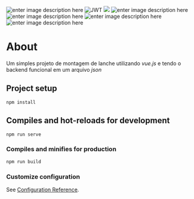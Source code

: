 ![enter image description here](https://img.shields.io/github/license/Ileriayo/markdown-badges?style=for-the-badge)
![JWT](https://img.shields.io/badge/JWT-black?style=for-the-badge&logo=JSON%20web%20tokens)
<img src="https://img.shields.io/badge/HTML5-E34F26?style=for-the-badge&logo=html5&logoColor=white"/>
![enter image description here](https://img.shields.io/badge/CSS3-1572B6?style=for-the-badge&logo=css3&logoColor=white)
![enter image description here](https://img.shields.io/badge/JavaScript-323330?style=for-the-badge&logo=javascript&logoColor=F7DF1E)
![enter image description here](https://img.shields.io/badge/Node.js-43853D?style=for-the-badge&logo=node.js&logoColor=white)
![enter image description here](https://img.shields.io/badge/Vue.js-35495E?style=for-the-badge&logo=vue.js&logoColor=4FC08D)

# About
Um simples projeto de montagem de lanche utilizando *vue.js* e tendo o backend funcional em um arquivo *json*

## Project setup
```
npm install
```
## Compiles and hot-reloads for development
```
npm run serve
```
### Compiles and minifies for production
```
npm run build
```
### Customize configuration
See [Configuration Reference](https://cli.vuejs.org/config/).